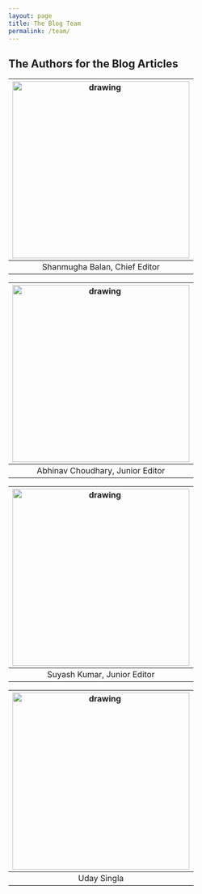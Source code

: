 ```yaml
---
layout: page
title: The Blog Team
permalink: /team/
---
```


## The Authors for the Blog Articles

|<img src="b.jpeg" alt="drawing" style="width:350px;"/>| 
|:--:| 
| Shanmugha Balan, Chief Editor | 

|<img src="abhinav.jpg" alt="drawing" style="width:350px;"/>| 
|:--:| 
| Abhinav Choudhary, Junior Editor | 

|<img src="suyash.png" alt="drawing" style="width:350px;"/>| 
|:--:| 
| Suyash Kumar, Junior Editor | 

|<img src="uday.jpg" alt="drawing" style="width:350px;"/>| 
|:--:| 
| Uday Singla | 

